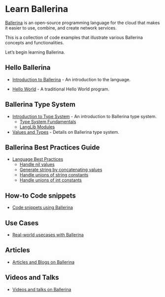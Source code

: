# Learn Ballerina

[Ballerina](ballerina.io/) is an open-source programming language for the cloud that makes it easier to use, combine, and create network services. 

This is a collection of code examples that illustrate various Ballerina concepts and functionalities.

Let’s begin learning Ballerina.

## Hello Ballerina

- [Introduction to Ballerina](introduction.md) - An introduction to the language.

- [Hello World](hello_world.md) - A traditional Hello World program.

## Ballerina Type System 

- [Introduction to Type System](type_system.md) - An introduction to Ballerina type system.
    - [Type System Fundamentals](type_system/type_system_fundamentals.md)
    - [LangLib Modules](type_system/langlib.md)
- [Values and Types](values_and_types.md) -  Details on Ballerina type system.

## Ballerina Best Practices Guide

- [Language Best Practices](best_practices/language_best_practices.md)
    - [Handle nil values](best_practices/handling_nil_values.md)
    - [Generate string by concatenating values](best_practices/string_concat.md)
    - [Handle unions of string constants](best_practices/string_unions.md)
    - [Handle unions of int constants](best_practices/int_unions.md)

## How-to Code snippets

 - [Code snippets using Ballerina](how_to.md)

## Use Cases

 - [Real-world usecases with Ballerina](usecases.md)

## Articles

- [Articles and Blogs on Ballerina](articles.md)

## Videos and Talks

- [Videos and talks on Ballerina](videos.md)